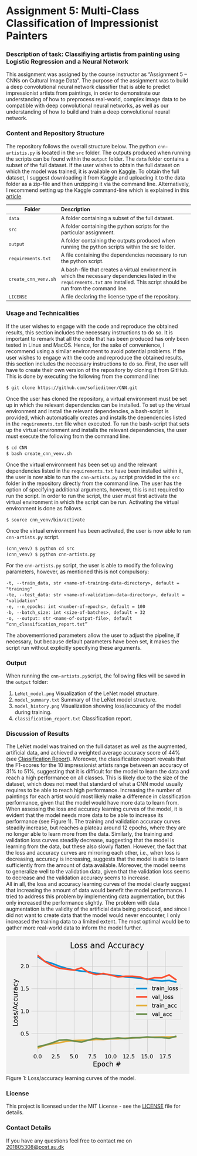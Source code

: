# Assignment 5: Multi-Class Classification of Impressionist Painters

### Description of task: Classifiying artistis from painting using Logistic Regression and a Neural Network <br>
This assignment was assigned by the course instructor as “Assignment 5 – CNNs on Cultural Image Data”. The purpose of the assignment was to build a deep convolutional neural network classifier that is able to predict impressionist artists from paintings, in order to demonstrate our understanding of how to preprocess real-world, complex image data to be compatible with deep convolutional neural networks, as well as our understanding of how to build and train a deep convolutional neural network.  


### Content and Repository Structure <br>
The repository follows the overall structure below. The python ```cnn-artistis.py``` is located in the ```src``` folder. The outputs produced when running the scripts can be found within the ```output``` folder. The ```data``` folder contains a subset of the full dataset. If the user wishes to obtain the full dataset on which the model was trained, it is available on [Kaggle](https://www.kaggle.com/delayedkarma/impressionist-classifier-data). To obtain the full dataset, I suggest downloading it from Kaggle and uploading it to the data folder as a zip-file and then unzipping it via the command line. Alternatively, I recommend setting up the Kaggle command-line which is explained in this [article](https://necromuralist.github.io/kaggle-competitions/posts/set-up-the-kaggle-command-line-command/). 

| Folder | Description|
|--------|:-----------|
| ```data``` | A folder containing a subset of the full dataset.
| ```src``` | A folder containing the python scripts for the particular assignment.
| ```output``` | A folder containing the outputs produced when running the python scripts within the src folder.
| ```requirements.txt```| A file containing the dependencies necessary to run the python script.
| ```create_cnn_venv.sh```| A bash-file that creates a virtual environment in which the necessary dependencies listed in the ```requirements.txt``` are installed. This script should be run from the command line.
| ```LICENSE``` | A file declaring the license type of the repository.

### Usage and Technicalities <br>
If the user wishes to engage with the code and reproduce the obtained results, this section includes the necessary instructions to do so. It is important to remark that all the code that has been produced has only been tested in Linux and MacOS. Hence, for the sake of convenience, I recommend using a similar environment to avoid potential problems. 
If the user wishes to engage with the code and reproduce the obtained results, this section includes the necessary instructions to do so. First, the user will have to create their own version of the repository by cloning it from GitHub. This is done by executing the following from the command line: 

```
$ git clone https://github.com/sofieditmer/CNN.git
```

Once the user has cloned the repository, a virtual environment must be set up in which the relevant dependencies can be installed. To set up the virtual environment and install the relevant dependencies, a bash-script is provided, which automatically creates and installs the dependencies listed in the ```requirements.txt``` file when executed. To run the bash-script that sets up the virtual environment and installs the relevant dependencies, the user must execute the following from the command line. 

```
$ cd CNN
$ bash create_cnn_venv.sh 
```

Once the virtual environment has been set up and the relevant dependencies listed in the ```requirements.txt``` have been installed within it, the user is now able to run the ```cnn-artists.py``` script provided in the ```src``` folder in the repository directly from the command line. The user has the option of specifying additional arguments, however, this is not required to run the script. 
In order to run the script, the user must first activate the virtual environment in which the script can be run. Activating the virtual environment is done as follows.

```
$ source cnn_venv/bin/activate
```

Once the virtual environment has been activated, the user is now able to run ```cnn-artists.py``` script.

```
(cnn_venv) $ python cd src
(cnn_venv) $ python cnn-artists.py
```

For the ```cnn-artists.py``` script, the user is able to modify the following parameters, however, as mentioned this is not compulsory:

```
-t, --train_data, str <name-of-training-data-directory>, default = "training"
-te, --test_data: str <name-of-validation-data-directory>, default = "validation"
-e, --n_epochs: int <number-of-epochs>, default = 100
-b, --batch_size: int <size-of-batches>, default = 32
-o, --output: str <name-of-output-file>, default “cnn_classification_report.txt”
```
The abovementioned parameters allow the user to adjust the pipeline, if necessary, but because default parameters have been set, it makes the script run without explicitly specifying these arguments.  

### Output <br>
When running the ```cnn-artists.py```script, the following files will be saved in the ```output``` folder: 
1. ```LeNet_model.png``` Visualization of the LeNet model structure.
2. ```model_summary.txt``` Summary of the LeNet model structure.
3. ```model_history.png``` Visualization showing loss/accuracy of the model during training.
4. ```classification_report.txt``` Classification report.

### Discussion of Results <br>
The LeNet model was trained on the full dataset as well as the augmented, artificial data, and achieved a weighted average accuracy score of 44% (see [Classification Report](https://github.com/sofieditmer/cnn/blob/main/output/cnn_classification_report.txt)). Moreover, the classification report reveals that the F1-scores for the 10 impressionist artists range between an accuracy of 31% to 51%, suggesting that it is difficult for the model to learn the data and reach a high performance on all classes. This is likely due to the size of the dataset, which does not meet that standard of what a CNN model usually requires to be able to reach high performance. Increasing the number of paintings for each artist would most likely make a difference in classification performance, given that the model would have more data to learn from.
When assessing the loss and accuracy learning curves of the model, it is evident that the model needs more data to be able to increase its performance (see Figure 1). The training and validation accuracy curves steadily increase, but reaches a plateau around 12 epochs, where they are no longer able to learn more from the data. Similarly, the training and validation loss curves steadily decrease, suggesting that the model is learning from the data, but these also slowly flatten. However, the fact that the loss and accuracy curves are mirroring each other, i.e., when loss is decreasing, accuracy is increasing, suggests that the model is able to learn sufficiently from the amount of data available. Moreover, the model seems to generalize well to the validation data, given that the validation loss seems to decrease and the validation accuracy seems to increase. <br>
All in all, the loss and accuracy learning curves of the model clearly suggest that increasing the amount of data would benefit the model performance. I tried to address this problem by implementing data augmentation, but this only increased the performance slightly. The problem with data augmentation is the validity of the artificial data being produced, and since I did not want to create data that the model would never encounter, I only increased the training data to a limited extent. The most optimal would be to gather more real-world data to inform the model further. <br>

<img src="https://github.com/sofieditmer/cnn/blob/main/output/model_loss_accuracy_history.png" width="500">
Figure 1: Loss/accuracy learning curves of the model. <br>

### License <br>
This project is licensed under the MIT License - see the [LICENSE](https://github.com/sofieditmer/cnn/blob/main/LICENSE) file for details.

### Contact Details <br>
If you have any questions feel free to contact me on [201805308@post.au.dk](201805308@post.au.dk)
